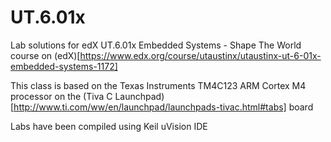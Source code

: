 UT.6.01x
========

Lab solutions for edX UT.6.01x Embedded Systems - Shape The World course on (edX)[https://www.edx.org/course/utaustinx/utaustinx-ut-6-01x-embedded-systems-1172]

This class is based on the Texas Instruments TM4C123 ARM Cortex M4 processor on the (Tiva C Launchpad)[http://www.ti.com/ww/en/launchpad/launchpads-tivac.html#tabs] board

Labs have been compiled using Keil uVision IDE
